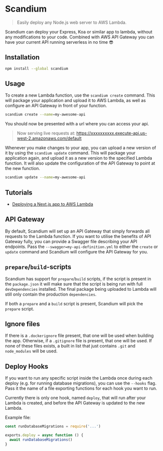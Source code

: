# Scandium

> Easily deploy any Node.js web server to AWS Lambda.

Scandium can deploy your Express, Koa or similar app to lambda, without any modifications to your code. Combined with AWS API Gateway you can have your current API running serverless in no time 😎

## Installation

```sh
npm install --global scandium
```

## Usage

To create a new Lambda function, use the `scandium create` command. This will package your application and upload it to AWS Lambda, as well as configure an API Gateway in front of your function.

```sh
scandium create --name=my-awesome-api
```

You should now be presented with a url where you can access your api.

> Now serving live requests at: https://xxxxxxxxxx.execute-api.us-west-2.amazonaws.com/default

Whenever you make changes to your app, you can upload a new version of it by using the `scandium update` command. This will package your application again, and upload it as a new version to the specified Lambda function. It will also update the configuration of the API Gateway to point at the new function.

```sh
scandium update --name=my-awesome-api
```

## Tutorials

- [Deploying a Next.js app to AWS Lambda](https://medium.com/@LinusU/deploying-a-next-js-app-to-aws-lambda-4dcdd233f876)

## API Gateway

By default, Scandium will set up an API Gateway that simply forwards all requests to the Lambda function. If you want to utilise the benefits of API Gateway fully, you can provide a Swagger file describing your API endpoints. Pass the `--swagger=my-api-definition.yml` to either the `create` or `update` command and Scandium will configure the API Gateway for you.

## `prepare`/`build`-scripts

Scandium has support for `prepare`/`build` scripts, if the script is present in the `package.json` it will make sure that the script is being run with full `devDependencies` installed. The final package being uploaded to Lambda will still only contain the production `dependencies`.

If both a `prepare` and a `build` script is present, Scandium will pick the `prepare` script.

## Ignore files

If there is a `.dockerignore` file present, that one will be used when building the app. Otherwise, if a `.gitignore` file is present, that one will be used. If none of these files exists, a built in list that just contains `.git` and `node_modules` will be used.

## Deploy Hooks

If you want to run any specific script inside the Lambda once during each deploy (e.g. for running database migrations), you can use the `--hooks` flag. Pass it the name of a file exporting functions for each hook you want to run.

Currently there is only one hook, named `deploy`, that will run after your Lambda is created, and before the API Gateway is updated to the new Lambda.

Example file:

```js
const runDatabaseMigrations = require('...')

exports.deploy = async function () {
  await runDatabaseMigrations()
}
```
